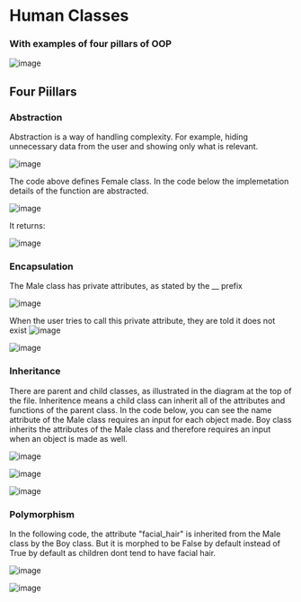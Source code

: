 # Human Classes
### With examples of four pillars of OOP

![image](https://user-images.githubusercontent.com/110176257/183023165-56154ae8-83d4-47e9-8d8f-a2b217581863.png)


## Four Piillars
### Abstraction 
Abstraction is a way of handling complexity. For example, hiding unnecessary data from the user and showing only what is relevant.

![image](https://user-images.githubusercontent.com/110176257/183029343-3722b867-f075-4d99-be7d-d1c0c925fd46.png)

The code above defines Female class. 
In the code below the implemetation details of the function are abstracted.

![image](https://user-images.githubusercontent.com/110176257/183029896-effcdca1-7adb-4003-8552-d58ac099cc66.png)


It returns:

![image](https://user-images.githubusercontent.com/110176257/183030176-70ba243d-efec-43eb-a73b-08cffbe9da07.png)


### Encapsulation

The Male class has private attributes, as stated by the __ prefix


![image](https://user-images.githubusercontent.com/110176257/183030585-519df715-bba4-4a21-b388-f108e3e3dbb1.png)


When the user tries to call this private attribute, they are told it does not exist
![image](https://user-images.githubusercontent.com/110176257/183030935-8db4d6d1-6106-4ab6-a15f-315da203fa58.png)

![image](https://user-images.githubusercontent.com/110176257/183030970-8ef5787f-fc30-448e-924f-e08209b6b831.png)


### Inheritance 

There are parent and child classes, as illustrated in the diagram at the top of the file. 
Inheritence means a child class can inherit all of the attributes and functions of the parent class. 
In the code below, you can see the name attribute of the Male class requires an input for each object made. 
Boy class inherits the attributes of the Male class and therefore requires an input when an object is made as well.

![image](https://user-images.githubusercontent.com/110176257/183034025-f6f7ea34-f67e-49cc-be27-e82bb5927120.png)

![image](https://user-images.githubusercontent.com/110176257/183034132-8900b40f-4e1a-4dd2-bf16-d722be0bff31.png)

![image](https://user-images.githubusercontent.com/110176257/183034191-b20da984-95d5-4046-b51a-20fe354588f9.png)


### Polymorphism 

In the following code, the attribute "facial_hair" is inherited from the Male class by the Boy class. But it is morphed to be False by default instead of True by default as children dont tend to have facial hair.

![image](https://user-images.githubusercontent.com/110176257/183035360-aff531a0-a0eb-47fb-99fe-cf161a1c8174.png)

![image](https://user-images.githubusercontent.com/110176257/183035461-13281567-0f9e-4a9c-9157-433734b6fa7a.png)




